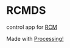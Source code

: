 # RCMDS
control app for [RCM](https://github.com/mpyoutube/rcm)

Made with [Processing!](www.processing.org)
